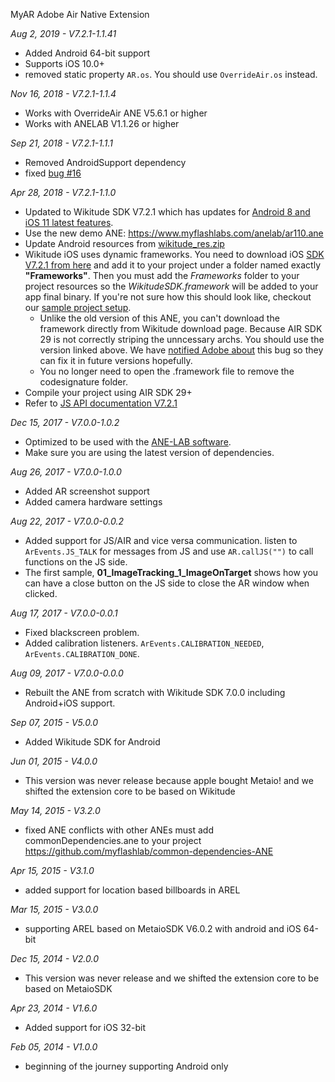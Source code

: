 MyAR Adobe Air Native Extension

*Aug 2, 2019 - V7.2.1-1.1.41*
* Added Android 64-bit support
* Supports iOS 10.0+
* removed static property ```AR.os```. You should use ```OverrideAir.os``` instead.

*Nov 16, 2018 - V7.2.1-1.1.4*
* Works with OverrideAir ANE V5.6.1 or higher
* Works with ANELAB V1.1.26 or higher

*Sep 21, 2018 - V7.2.1-1.1.1*
* Removed AndroidSupport dependency
* fixed [bug #16](https://github.com/myflashlab/AR-ANE-Samples/issues/16)

*Apr 28, 2018 - V7.2.1-1.1.0*
* Updated to Wikitude SDK V7.2.1 which has updates for [Android 8 and iOS 11 latest features](https://www.wikitude.com/blog-sdk-support-ios-11-android-8/).
* Use the new demo ANE: https://www.myflashlabs.com/anelab/ar110.ane
* Update Android resources from [wikitude_res.zip](https://github.com/myflashlab/AR-ANE-Samples/blob/master/wikitude_res.zip)
* Wikitude iOS uses dynamic frameworks. You need to download iOS [SDK V7.2.1 from here](https://github.com/myflashlab/AR-ANE-Samples/blob/master/Wikitude_iOS_SDK.zip) and add it to your project under a folder named exactly **"Frameworks"**. Then you must add the *Frameworks* folder to your project resources so the *WikitudeSDK.framework* will be added to your app final binary. If you're not sure how this should look like, checkout our [sample project setup](https://github.com/myflashlab/AR-ANE-Samples/tree/master/AIR).
  - Unlike the old version of this ANE, you can't download the framework directly from Wikitude download page. Because AIR SDK 29 is not correctly striping the unncessary archs. You should use the version linked above. We have [notified Adobe about](#) this bug so they can fix it in future versions hopefully.
  - You no longer need to open the .framework file to remove the codesignature folder.
* Compile your project using AIR SDK 29+
* Refer to [JS API documentation V7.2.1](https://www.wikitude.com/external/doc/documentation/7.2.1/Reference/JavaScript%20API/index.html)

*Dec 15, 2017 - V7.0.0-1.0.2*
* Optimized to be used with the [ANE-LAB software](https://github.com/myflashlab/ANE-LAB/).
* Make sure you are using the latest version of dependencies.

*Aug 26, 2017 - V7.0.0-1.0.0*

* Added AR screenshot support
* Added camera hardware settings

*Aug 22, 2017 - V7.0.0-0.0.2*

* Added support for JS/AIR and vice versa communication. listen to ```ArEvents.JS_TALK``` for messages from JS and use ```AR.callJS("")``` to call functions on the JS side.
* The first sample, **01_ImageTracking_1_ImageOnTarget** shows how you can have a close button on the JS side to close the AR window when clicked.

*Aug 17, 2017 - V7.0.0-0.0.1*

* Fixed blackscreen problem.
* Added calibration listeners. ```ArEvents.CALIBRATION_NEEDED```, ```ArEvents.CALIBRATION_DONE```.

*Aug 09, 2017 - V7.0.0-0.0.0*

* Rebuilt the ANE from scratch with Wikitude SDK 7.0.0 including Android+iOS support.

*Sep 07, 2015 - V5.0.0*

* Added Wikitude SDK for Android

*Jun 01, 2015 - V4.0.0*

* This version was never release because apple bought Metaio! and we shifted the extension core to be based on Wikitude

*May 14, 2015 - V3.2.0*

* fixed ANE conflicts with other ANEs must add commonDependencies.ane to your project https://github.com/myflashlab/common-dependencies-ANE

*Apr 15, 2015 - V3.1.0*

* added support for location based billboards in AREL

*Mar 15, 2015 - V3.0.0*

* supporting AREL based on MetaioSDK V6.0.2 with android and iOS 64-bit

*Dec 15, 2014 - V2.0.0*

* This version was never release and we shifted the extension core to be based on MetaioSDK

*Apr 23, 2014 - V1.6.0*

* Added support for iOS 32-bit

*Feb 05, 2014 - V1.0.0*

* beginning of the journey supporting Android only
